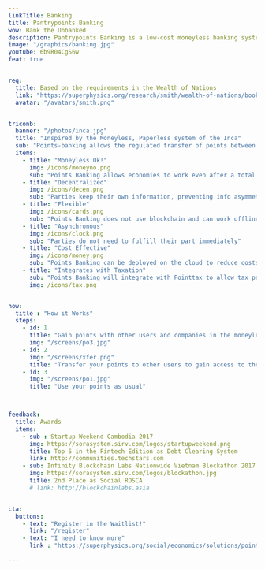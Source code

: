 ```yaml
---
linkTitle: Banking
title: Pantrypoints Banking
wow: Bank the Unbanked
description: Pantrypoints Banking is a low-cost moneyless banking system that circulates the economy unserved by the financial system 
image: "/graphics/banking.jpg"
youtube: 6b9R04CgS6w
feat: true


req:
  title: Based on the requirements in the Wealth of Nations
  link: "https://superphysics.org/research/smith/wealth-of-nations/book-2/chapter-3c"
  avatar: "/avatars/smith.png"


triconb:
  banner: "/photos/inca.jpg"
  title: "Inspired by the Moneyless, Paperless system of the Inca"
  sub: "Points-banking allows the regulated transfer of points between users"
  items:
    - title: "Moneyless Ok!"
      img: /icons/moneyno.png
      sub: "Points Banking allows economies to work even after a total financial collapse"
    - title: "Decentralized"
      img: /icons/decen.png    
      sub: "Parties keep their own information, preventing info asymmetry"
    - title: "Flexible"
      img: /icons/cards.png
      sub: "Points Banking does not use blockchain and can work offline, just as the Inca were offline"
    - title: "Asynchronous"
      img: /icons/clock.png
      sub: "Parties do not need to fulfill their part immediately"      
    - title: "Cost Effective"
      img: /icons/money.png
      sub: "Points Banking can be deployed on the cloud to reduce costs"
    - title: "Integrates with Taxation"
      sub: "Points Banking will integrate with Pointtax to allow tax payments in kind"
      img: /icons/tax.png


how:
  title : "How it Works"  
  steps:
    - id: 1
      title: "Gain points with other users and companies in the moneyless economy"  
      img: "/screens/po3.jpg"
    - id: 2 
      img: "/screens/xfer.png"
      title: "Transfer your points to other users to gain access to their goods and services"
    - id: 3
      img: "/screens/po1.jpg"
      title: "Use your points as usual"



feedback:
  title: Awards
  items:
    - sub : Startup Weekend Cambodia 2017
      img: https://sorasystem.sirv.com/logos/startupweekend.png
      title: Top 5 in the Fintech Edition as Debt Clearing System
      link: http://communities.techstars.com
    - sub: Infinity Blockchain Labs Nationwide Vietnam Blockathon 2017
      img: https://sorasystem.sirv.com/logos/blockathon.jpg
      title: 2nd Place as Social ROSCA
      # link: http://blockchainlabs.asia


cta:
  buttons:
    - text: "Register in the Waitlist!"
      link: "/register"
    - text: "I need to know more"
      link : "https://superphysics.org/social/economics/solutions/points-banking"

---
```

